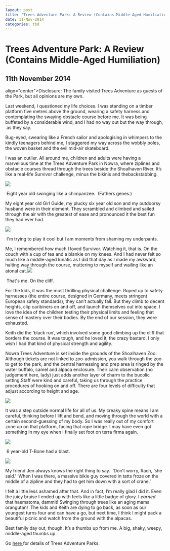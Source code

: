```yaml
---
layout: post
title: "Trees Adventure Park: A Review (Contains Middle-Aged Humiliation)"
date: 11-Nov-2014
categories: tbd
---
```


# Trees Adventure Park: A Review (Contains Middle-Aged Humiliation)

## 11th November 2014

align="center">Disclosure: The family visited Trees Adventure as guests of the Park,   but all opinions are my own.

Last weekend,   I questioned my life choices. I was standing on a timber platform five metres above the ground,   wearing a safety harness and contemplating the swaying obstacle course before me. It was being buffeted by a considerable wind, and I had no way out but the way through,  as they say.

Bug-eyed, swearing like a French sailor and apologising in whimpers to the kindly teenagers behind me, I staggered my way across the wobbly poles, the woven basket and the evil mid-air skateboard.

I was an outlier. All around me, children and adults were having a marvellous time at the Trees Adventure Park in Nowra, where ziplines and obstacle courses thread through the trees beside the Shoalhaven River. It’s like a real-life Survivor challenge, minus the bikinis and thebackstabbing.

<img class="photo-horiz" src="/images/2014/11/DSC02577-1024x768.jpg" />

 Eight year old swinging like a chimpanzee.  (Fathers genes.)

My eight year old Girl Guide, my plucky six year old son and my outdoorsy husband were in their element. They scrambled and climbed and sailed through the air with the greatest of ease and pronounced it the best fun they had ever had.

<img class="photo-horiz" src="/images/2014/11/DSC02558-e1415341095453-768x1024.jpg" />

 I'm trying to play it cool but I am moments from shaming my underpants.

 

 

 

Me, I remembered how much I loved Survivor. Watching it, that is. On the couch with a cup of tea and a blankie on my knees. And I had never felt so much like a middle-aged lunatic as I did that day as I made my awkward, halting way through the course, muttering to myself and wailing like an atonal cat.<img class="photo-horiz" src="/images/2014/11/DSC02560-e1415341041285-768x1024.jpg" />

 That's me. On the cliff.

 

For the kids, it was the most thrilling physical challenge. Roped up to safety harnesses (the entire course, designed in Germany, meets stringent European safety standards), they can’t actually fall. But they climb to decent heights, clip caribiners on and off, and launch themselves out into space. I love the idea of the children testing their physical limits and feeling that sense of mastery over their bodies. By the end of our session, they were exhausted.

Keith did the ‘black run’, which involved some good climbing up the cliff that borders the course. It was tough, and he loved it, the crazy bastard. I only wish I had that kind of physical strength and agility.

Nowra Trees Adventure is set inside the grounds of the Shoalhaven Zoo. Although tickets are not linked to zoo-admission, you walk through the zoo to get to the park, and the central harnessing and prep area is ringed by the water buffalo, camel and alpaca enclosure. Their calm observation (no judgement here, lady) just adds another layer of charm to the bucolic setting.Staff were kind and careful, taking us through the practice procedures of hooking on and off. There are four levels of difficulty that adjust according to height and age.

<img class="photo-horiz" src="/images/2014/11/DSC02550-1024x768.jpg" />

It was a step outside normal life for all of us. My creaky spine means I am careful, thinking before I lift and bend, and moving through the world with a certain second-guessing of my body. So I was really out of my comfort zone up on that platform, facing that rope bridge. I may have even got something in my eye when I finally set foot on terra firma again.

<img class="photo-horiz" src="/images/2014/11/DSC02551-1024x768.jpg" />

 6 year-old T-Bone had a blast.

<img class="photo-horiz" src="/images/2014/11/DSC02552-e1415341003689-768x1024.jpg" />

My friend Jen always knows the right thing to say.  ‘Don’t worry, Rach, ‘she said.’ ‘When I was there, a massive bikie guy covered in tatts froze on the middle of a zipline and they had to get him down with a sort of crane.’

I felt a little less ashamed after that. And in fact, I’m really glad I did it. Even the juicy bruise I ended up with feels like a little badge of glory. I *earned* that haematoma, dammit! Swinging through trees like an aging mama orangutan!  The kids and Keith are dying to go back, as soon as our youngest turns four and can have a go, but next time, I think I might pack a beautiful picnic and watch from the ground with the alpacas.

Best family day out, though. It’s a thumbs up from me. A big, shaky, weepy, middle-aged thumbs up.

Go <a href="http://treesadventure.com.au/">here </a>for details of Trees Adventure Parks.

 

 

